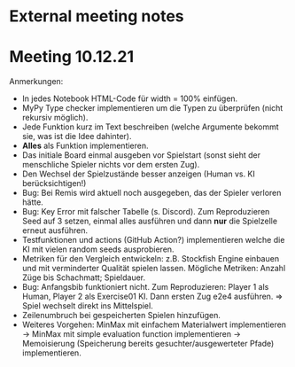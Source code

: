 # External meeting notes

# Meeting 10.12.21

Anmerkungen:

- In jedes Notebook HTML-Code für width = 100% einfügen.
- MyPy Type checker implementieren um die Typen zu überprüfen (nicht rekursiv möglich).
- Jede Funktion kurz im Text beschreiben (welche Argumente bekommt sie, was ist die Idee dahinter).
- **Alles** als Funktion implementieren.
- Das initiale Board einmal ausgeben vor Spielstart (sonst sieht der menschliche Spieler nichts vor dem ersten Zug).
- Den Wechsel der Spielzustände besser anzeigen (Human vs. KI berücksichtigen!)
- Bug: Bei Remis wird aktuell noch ausgegeben, das der Spieler verloren hätte.
- Bug: Key Error mit falscher Tabelle (s. Discord). Zum Reproduzieren Seed auf 3 setzen, einmal alles ausführen und dann **nur** die Spielzelle erneut ausführen.
- Testfunktionen und actions (GitHub Action?) implementieren welche die KI mit vielen random seeds ausprobieren.
- Metriken für den Vergleich entwickeln: z.B. Stockfish Engine einbauen und mit verminderter Qualität spielen lassen. Mögliche Metriken: Anzahl Züge bis Schachmatt; Spieldauer.
- Bug: Anfangsbib funktioniert nicht. Zum Reproduzieren: Player 1 als Human, Player 2 als Exercise01 KI. Dann ersten Zug e2e4 ausführen. ⇒ Spiel wechselt direkt ins Mittelspiel.
- Zeilenumbruch bei gespeicherten Spielen hinzufügen.
- Weiteres Vorgehen: MinMax mit einfachem Materialwert implementieren → MinMax mit simple evaluation function implementieren → Memoisierung (Speicherung bereits gesuchter/ausgewerteter Pfade) implementieren.
